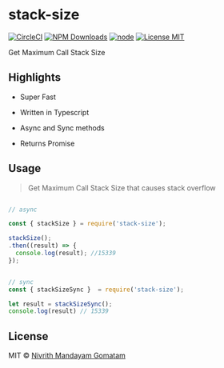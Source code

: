 # stack-size

[![CircleCI](https://circleci.com/gh/nivrith/stack-size/tree/master.svg?style=svg)](https://circleci.com/gh/nivrith/stack-size/tree/master)
[![NPM Downloads](https://img.shields.io/npm/dw/stack-size.svg)](https://www.npmjs.com/package/stack-size)
[![node](https://img.shields.io/node/v/stack-size.svg)](https://www.npmjs.com/package/stack-size)
[![License MIT](https://img.shields.io/github/license/nivrith/stack-size.svg)](https://github.com/nivrith/stack-size/blob/master/LICENSE)

Get Maximum Call Stack Size

## Highlights

- Super Fast

- Written in Typescript

- Async and Sync methods

- Returns Promise

## Usage

> Get Maximum Call Stack Size that causes stack overflow

```js

// async

const { stackSize } = require('stack-size');

stackSize();
.then((result) => {
  console.log(result); //15339
});


// sync
const { stackSizeSync }  = require('stack-size');

let result = stackSizeSync();
console.log(result) // 15339

```

## License

MIT © [Nivrith Mandayam Gomatam](https://au.linkedin.com/in/nivrith-gomatam-43bb7aa5)
